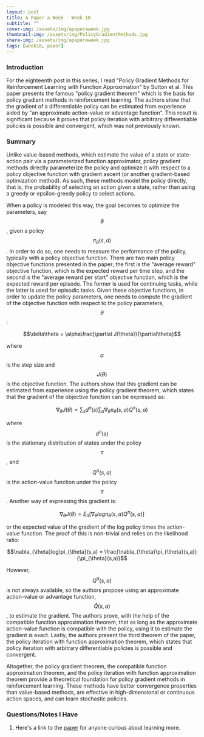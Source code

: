 ```yaml
---
layout: post
title: A Paper a Week - Week 18
subtitle: ""
cover-img: /assets/img/apaperaweek.jpg
thumbnail-img: /assets/img/PolicyGradientMethods.jpg
share-img: /assets/img/apaperaweek.jpg
tags: [week18, paper]
---
```


### Introduction
For the eighteenth post in this series, I read "Policy Gradient Methods for Reinforcement Learning with Function Approximation" by Sutton et al. This paper presents the famous "policy gradient theorem" which is the basis for policy gradient methods in reinforcement learning. The authors show that the gradient of a differentiable policy can be estimated from experience aided by "an approximate action-value or advantage function". This result is significant because it proves that policy iteration with arbitrary differentiable policies is possible and convergent, which was not previously known.

### Summary
Unlike value-based methods, which estimate the value of a state or state-action pair via a parameterized function approximator, policy gradient methods directly parameterize the policy and optimize it with respect to a policy objective function with gradient ascent (or another gradient-based optimization method). As such, these methods model the policy directly, that is, the probability of selecting an action given a state, rather than using a greedy or epsilon-greedy policy to select actions.

When a policy is modeled this way, the goal becomes to optimize the parameters, say $$\theta$$, given a policy $$\pi_{\theta}(s,a)$$. In order to do so, one needs to measure the performance of the policy, typically with a policy objective function. There are two main policy objective functions presented in the paper; the first is the "average reward" objective function, which is the expected reward per time step, and the second is the "average reward per start" objective function, which is the expected reward per episode. The former is used for continuing tasks, while the latter is used for episodic tasks. Given these objective functions, in order to update the policy parameters, one needs to compute the gradient of the objective function with respect to the policy parameters, $$\theta$$:

$$\delta\theta = \alpha\frac{\partial J(\theta)}{\partial\theta}$$

where $$\alpha$$ is the step size and $$J(\theta)$$ is the objective function. The authors show that this gradient can be estimated from experience using the policy gradient theorem, which states that the gradient of the objective function can be expressed as:

$$\nabla_{\theta}J(\theta) = \sum_{s}d^{\pi}(s)\sum_{a}\nabla_{\theta}\pi_{\theta}(s,a)Q^{\pi}(s,a)$$

where $$d^{\pi}(s)$$ is the stationary distribution of states under the policy $$\pi$$, and $$Q^{\pi}(s,a)$$ is the action-value function under the policy $$\pi$$. Another way of expressing this gradient is:

$$\nabla_{\theta}J(\theta) = E_{\pi}[\nabla_{\theta}log\pi_{\theta}(s,a)Q^{\pi}(s,a)]$$

or the expected value of the gradient of the log policy times the action-value function. The proof of this is non-trivial and relies on the likelihood ratio:

$$\nabla_{\theta}log\pi_{\theta}(s,a) = \frac{\nabla_{\theta}\pi_{\theta}(s,a)}{\pi_{\theta}(s,a)}$$

However, $$Q^{\pi}(s,a)$$ is not always available, so the authors propose using an approximate action-value or advantage function, $$\hat{Q}(s,a)$$, to estimate the gradient. The authors prove, with the help of the compatible function approximation theorem, that as long as the approximate action-value function is compatible with the policy, using it to estimate the gradient is exact. Lastly, the authors present the third theorem of the paper, the policy iteration with function approximation theorem, which states that policy iteration with arbitrary differentiable policies is possible and convergent.

Altogether, the policy gradient theorem, the compatible function approximation theorem, and the policy iteration with function approximation theorem provide a theoretical foundation for policy gradient methods in reinforcement learning. These methods have better convergence properties than value-based methods, are effective in high-dimensional or continuous action spaces, and can learn stochastic policies.

### Questions/Notes I Have
1. Here's a link to the [paper](https://proceedings.neurips.cc/paper/1999/file/464d828b85b0bed98e80ade0a5c43b0f-Paper.pdf) for anyone curious about learning more.